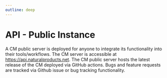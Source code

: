 ```yaml
---
outline: deep
---
```


# API - Public Instance

A CM public server is deployed for anyone to integrate its functionality into their tools/workflows. The CM server is accessible at https://api.naturalproducts.net. The CM public server hosts the latest release of the CM deployed via GitHub actions. Bugs and feature requests are tracked via Github issue or bug tracking functionality.